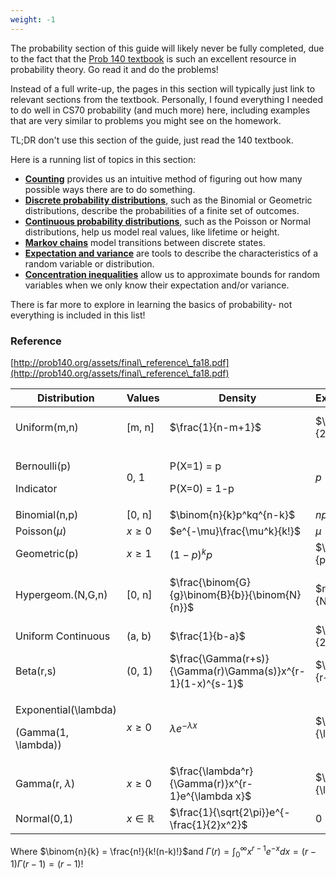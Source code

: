 ```yaml
---
weight: -1
---
```


The probability section of this guide will likely never be fully completed, due to the fact that the [Prob 140 textbook](http://prob140.org/textbook/content/README.html) is such an excellent resource in probability theory. Go read it and do the problems!

Instead of a full write-up, the pages in this section will typically just link to relevant sections from the textbook. Personally, I found everything I needed to do well in CS70 probability (and much more) here, including examples that are very similar to problems you might see on the homework.

TL;DR don't use this section of the guide, just read the 140 textbook.

Here is a running list of topics in this section:

* [**Counting**](/cs70/probability/counting.md) provides us an intuitive method of figuring out how many possible ways there are to do something.
* [**Discrete probability distributions**](/cs70/probability/discrete-probability.md), such as the Binomial or Geometric distributions, describe the probabilities of a finite set of outcomes.
* [**Continuous probability distributions**](/cs70/probability/continuous-probability.md), such as the Poisson or Normal distributions, help us model real values, like lifetime or height.
* [**Markov chains**](/cs70/probability/markov-chains.md) model transitions between discrete states.
* [**Expectation and variance**](/cs70/probability/expectation-and-variance.md) are tools to describe the characteristics of a random variable or distribution.
* [**Concentration inequalities**](/cs70/probability/concentration-inequalities.md) allow us to approximate bounds for random variables when we only know their expectation and/or variance.

There is far more to explore in learning the basics of probability- not everything is included in this list!

### Reference

[http://prob140.org/assets/final\_reference\_fa18.pdf](http://prob140.org/assets/final\_reference\_fa18.pdf)

| Distribution                                                                                              | Values               | Density                                                      | Expectation           | Variance                                   | Links |
| --------------------------------------------------------------------------------------------------------- | -------------------- | ------------------------------------------------------------ | --------------------- | ------------------------------------------ | ----- |
| Uniform(m,n)                                                                                              | \[m, n]              | $\frac{1}{n-m+1}$                                          | $\frac{m+n}{2}$     | $\frac{(n-m+1)^2-1}{12}$                 |       |
| <p>Bernoulli(p)</p><p>Indicator</p>                                                                       | 0, 1                 | <p>P(X=1) = p</p><p>P(X=0) = 1-p</p>                         | $p$                 | $p(1-p)$                                 |       |
| Binomial(n,p)                                                                                             | \[0, n]              | $\binom{n}{k}p^kq^{n-k}$                                   | $np$                | $np(1-p)$                                |       |
| Poisson($\mu$)                                                                                          | $x\ge0$            | $e^{-\mu}\frac{\mu^k}{k!}$                                 | $\mu$               | $\mu$                                    |       |
| Geometric(p)                                                                                              | $x \ge 1$          | $(1-p)^kp$                                                 | $\frac{1}{p}$       | $\frac{1-p}{p^2}$                        |       |
| Hypergeom.(N,G,n)                                                                                         | \[0, n]              | $\frac{\binom{G}{g}\binom{B}{b}}{\binom{N}{n}}$            | $n\frac{G}{N}$      | $n\frac{G}{N}\frac{B}{N}\frac{N-n}{N-1}$ |       |
| Uniform Continuous                                                                                        | (a, b)               | $\frac{1}{b-a}$                                            | $\frac{a+b}{2}$     | $\frac{(b-a)^2}{12}$                     |       |
| Beta(r,s)                                                                                                 | (0, 1)               | $\frac{\Gamma(r+s)}{\Gamma(r)\Gamma(s)}x^{r-1}(1-x)^{s-1}$ | $\frac{r}{r+s}$     | $\frac{rs}{(r+s)^2(r+s)}$                |       |
| <p>Exponential(<span class="math">\lambda</span>)</p><p>(Gamma(1, <span class="math">\lambda</span>))</p> | $x\ge0$            | $\lambda e^{-\lambda x}$                                   | $\frac{1}{\lambda}$ | $\frac{1}{\lambda^2}$                    |       |
| Gamma(r, $\lambda$)                                                                                     | $x\ge0$            | $\frac{\lambda^r}{\Gamma(r)}x^{r-1}e^{\lambda x}$          | $\frac{r}{\lambda}$ | $\frac{r}{\lambda^2}$                    |       |
| Normal(0,1)                                                                                               | $x \in \mathbb{R}$ | $\frac{1}{\sqrt{2\pi}}e^{-\frac{1}{2}x^2}$                 | 0                     | 1                                          |       |

Where $\binom{n}{k} = \frac{n!}{k!(n-k)!}$and $\Gamma(r) = \int_0^\infty x^{r-1}e^{-x}dx = (r-1)\Gamma(r-1) = (r-1)!$
